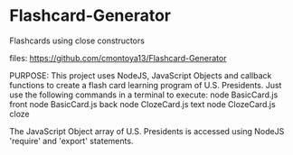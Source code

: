 # Flashcard-Generator
Flashcards using close constructors

files:
https://github.com/cmontoya13/Flashcard-Generator

PURPOSE:
This project uses NodeJS, JavaScript Objects and callback functions to create a flash card learning program of U.S. Presidents. Just use the following commands in a terminal to execute:
node BasicCard.js front
node BasicCard.js back
node ClozeCard.js text
node ClozeCard.js cloze

The JavaScript Object array of U.S. Presidents is accessed using NodeJS 'require' and 'export' statements.